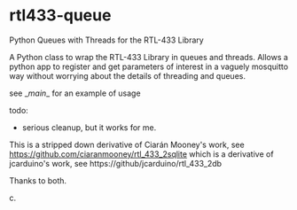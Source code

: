 # rtl433-queue
Python Queues with Threads for the RTL-433 Library

A Python class to wrap the RTL-433 Library in queues and threads.  Allows a python app to register and get parameters of 
interest in a vaguely mosquitto way without worrying about the details of threading and queues.

see \__main__ for an example of usage

todo:
 * serious cleanup, but it works for me.

This is a stripped down derivative of Ciarán Mooney's work, see https://github.com/ciaranmooney/rtl_433_2sqlite which is a
derivative of jcarduino's work, see https://github/jcarduino/rtl_433_2db

Thanks to both.

c.
